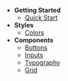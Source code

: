 - **Getting Started**
  - [Quick Start](quickstart.md "Quick Start")
- **Styles**
  - [Colors](colors.md "shoyo Colors")
- **Components**
  - [Buttons](buttons.md "shoyo Buttons")
  - [Inputs](inputs.md "shoyo Input")
  - [Typography](typography.md "shoyo Typography")
  - [Grid](grid.md "shoyo Grid")